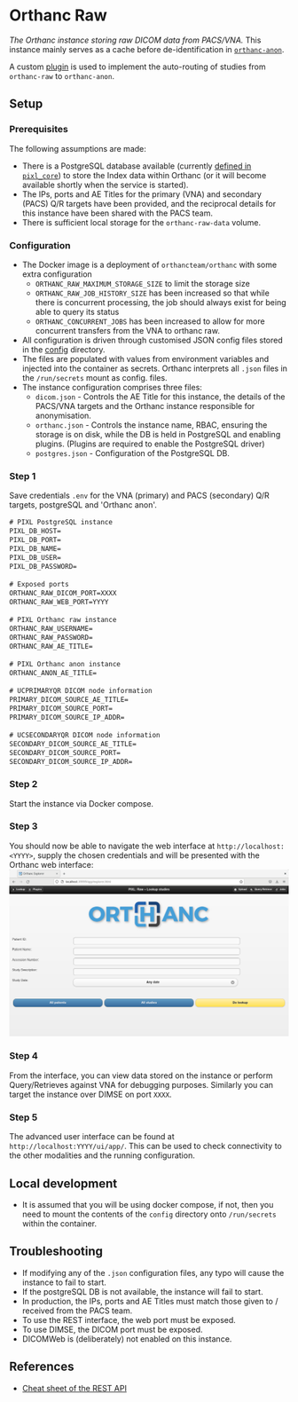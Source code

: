 # Orthanc Raw

_The Orthanc instance storing raw DICOM data from PACS/VNA._
This instance mainly serves as a cache before de-identification in
[`orthanc-anon`](../orthanc-anon/README.md).

A custom [plugin](./plugin/pixl.py) is used to implement the auto-routing of studies from
`orthanc-raw` to `orthanc-anon`.

## Setup

### Prerequisites

The following assumptions are made:

- There is a PostgreSQL database available (currently [defined in
`pixl_core`](../../pixl_core/README.md)) to store the Index data within Orthanc (or it will become
available shortly when the service is started).
- The IPs, ports and AE Titles for the primary (VNA) and secondary (PACS) Q/R targets have been provided,
  and the reciprocal details for this instance have been shared with the PACS team.
- There is sufficient local storage for the `orthanc-raw-data` volume.

### Configuration

- The Docker image is a deployment of `orthancteam/orthanc` with some extra configuration
  - `ORTHANC_RAW_MAXIMUM_STORAGE_SIZE` to limit the storage size
  - `ORTHANC_RAW_JOB_HISTORY_SIZE` has been increased so that while there is concurrent processing,
    the job should always exist for being able to query its status
  - `ORTHANC_CONCURRENT_JOBS` has been increased to allow for more concurrent transfers from
    the VNA to orthanc raw.
- All configuration is driven through customised JSON config files stored in the [config](./config/)
directory.
- The files are populated with values from environment variables and injected into the container as
secrets. Orthanc interprets all `.json` files in the `/run/secrets` mount as config. files.
- The instance configuration comprises three files:
  - `dicom.json` - Controls the AE Title for this instance, the details of the PACS/VNA targets and
  the Orthanc instance responsible for anonymisation.
  - `orthanc.json` - Controls the instance name, RBAC, ensuring the storage is on disk, while the DB
  is held in PostgreSQL and enabling plugins. (Plugins are required to enable the PostgreSQL driver)
  - `postgres.json` - Configuration of the PostgreSQL DB.

### Step 1

Save credentials `.env` for the VNA (primary) and PACS (secondary) Q/R targets, postgreSQL and 'Orthanc anon'.
```
# PIXL PostgreSQL instance
PIXL_DB_HOST=
PIXL_DB_PORT=
PIXL_DB_NAME=
PIXL_DB_USER=
PIXL_DB_PASSWORD=

# Exposed ports
ORTHANC_RAW_DICOM_PORT=XXXX
ORTHANC_RAW_WEB_PORT=YYYY

# PIXL Orthanc raw instance
ORTHANC_RAW_USERNAME=
ORTHANC_RAW_PASSWORD=
ORTHANC_RAW_AE_TITLE=

# PIXL Orthanc anon instance
ORTHANC_ANON_AE_TITLE=

# UCPRIMARYQR DICOM node information
PRIMARY_DICOM_SOURCE_AE_TITLE=
PRIMARY_DICOM_SOURCE_PORT=
PRIMARY_DICOM_SOURCE_IP_ADDR=

# UCSECONDARYQR DICOM node information
SECONDARY_DICOM_SOURCE_AE_TITLE=
SECONDARY_DICOM_SOURCE_PORT=
SECONDARY_DICOM_SOURCE_IP_ADDR=
```

### Step 2

Start the instance via Docker compose.

### Step 3

You should now be able to navigate the web interface at `http://localhost:<YYYY>`, supply the chosen
credentials and will be presented with the Orthanc web interface:
![Orthanc Raw Web interface](../assets/orthanc-raw-web.png)

### Step 4

From the interface, you can view data stored on the instance or perform Query/Retrieves against VNA for debugging purposes. Similarly you can target the instance over DIMSE on port `XXXX`.

### Step 5

The advanced user interface can be found at `http://localhost:YYYY/ui/app/`. This can be used to check connectivity to the other modalities and the running configuration.

## Local development

- It is assumed that you will be using docker compose, if not, then you need to mount the contents
of the `config` directory onto `/run/secrets` within the container.

## Troubleshooting

- If modifying any of the `.json` configuration files, any typo will cause the instance to fail to
start.
- If the postgreSQL DB is not available, the instance will fail to start.
- In production, the IPs, ports and AE Titles must match those given to / received from the PACS
team.
- To use the REST interface, the web port must be exposed.
- To use DIMSE, the DICOM port must be exposed.
- DICOMWeb is (deliberately) not enabled on this instance.

## References

 - [Cheat sheet of the REST API](https://book.orthanc-server.com/users/rest-cheatsheet.html)
